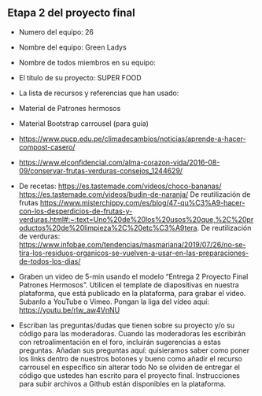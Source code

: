 ## Etapa 2 del proyecto final

- Numero del equipo: 26
- Nombre del equipo: Green Ladys 
- Nombre de todos miembros en su equipo:
- El título de su proyecto: SUPER FOOD
- La lista de recursos y referencias que han usado: 
- Material de Patrones hermosos 
- Material Bootstrap carrousel (para guía)
- https://www.pucp.edu.pe/climadecambios/noticias/aprende-a-hacer-compost-casero/ 
- https://www.elconfidencial.com/alma-corazon-vida/2016-08-09/conservar-frutas-verduras-consejos_1244629/ 
- De recetas:
https://es.tastemade.com/videos/choco-bananas/
https://es.tastemade.com/videos/budin-de-naranja/
De reutilización de frutas
https://www.misterchippy.com/es/blog/47-qu%C3%A9-hacer-con-los-desperdicios-de-frutas-y-verduras.html#:~:text=Uno%20de%20los%20usos%20que,%2C%20productos%20de%20limpieza%2C%20etc%C3%A9tera.
De reutilización de verduras:
https://www.infobae.com/tendencias/masmariana/2019/07/26/no-se-tira-los-residuos-organicos-se-vuelven-a-usar-en-las-preparaciones-de-todos-los-dias/


- Graben un video de 5-min usando el modelo “Entrega 2 Proyecto Final Patrones Hermosos”. Utilicen el template de diapositivas en nuestra plataforma, que está publicado en la plataforma, para grabar el video. Subanlo a YouTube o Vimeo. Pongan la liga del vídeo aquí: https://youtu.be/rlw_aw4VnNU 
- Escriban las preguntas/dudas que tienen sobre su proyecto y/o su código para las moderadoras. Cuando las moderadoras les escribirán con retroalimentación en el foro, incluirán sugerencias a estas preguntas. Añadan sus preguntas aquí:
quisieramos saber como poner los links dentro de nuestros botones y bueno como añadir el recurso carrousel en específico sin alterar todo
No se olviden de entregar el código que ustedes han escrito para el proyecto final. Instrucciones para subir archivos a Github están disponibles en la plataforma.
